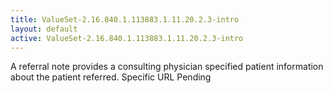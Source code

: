 ```yaml
---
title: ValueSet-2.16.840.1.113883.1.11.20.2.3-intro
layout: default
active: ValueSet-2.16.840.1.113883.1.11.20.2.3-intro
---
```


A referral note provides a consulting physician specified patient information about the patient referred. Specific URL Pending